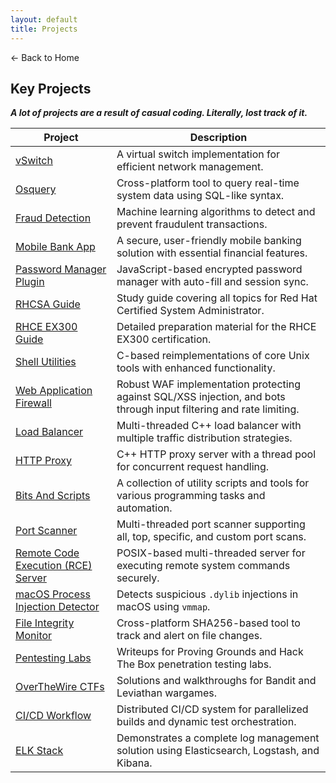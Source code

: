 ```yaml
---
layout: default 
title: Projects
---
```


<a href="https://anish7600.github.io/" style="text-decoration: none;">← Back to Home</a>


## Key Projects

___A lot of projects are a result of casual coding. Literally, lost track of it.___

| **Project**                                       | **Description**                                                                                                                                                                                                                                                                                                                                                                                 |
| ------------------------------------------------------- | ----------------------------------------------------------------------------------------------------------------------------------------------------------------------------------------------------------------------------------------------------------------------------------------------------------------------------------------------------------------------------------------------- |
| [vSwitch](https://github.com/anish7600/vswitch) | A virtual switch implementation for efficient network management. |
| [Osquery](https://github.com/anish7600/osquery) | Cross-platform tool to query real-time system data using SQL-like syntax. |
| [Fraud Detection](https://github.com/anish7600/fraud-detection) | Machine learning algorithms to detect and prevent fraudulent transactions. |
| [Mobile Bank App](https://github.com/anish7600/bank-app) | A secure, user-friendly mobile banking solution with essential financial features. |
| [Password Manager Plugin](https://github.com/anish7600/password-manager-plugin) | JavaScript-based encrypted password manager with auto-fill and session sync. |
| [RHCSA Guide](https://github.com/anish7600/rhcsa) | Study guide covering all topics for Red Hat Certified System Administrator. |
| [RHCE EX300 Guide](https://github.com/anish7600/rhce-ex300) | Detailed preparation material for the RHCE EX300 certification. |
| [Shell Utilities](https://github.com/anish7600/shell-utilities) | C-based reimplementations of core Unix tools with enhanced functionality. |
| [Web Application Firewall](https://github.com/anish7600/web-application-firewall) | Robust WAF implementation protecting against SQL/XSS injection, and bots through input filtering and rate limiting. |
| [Load Balancer](https://github.com/anish7600/load-balancer) | Multi-threaded C++ load balancer with multiple traffic distribution strategies. |
| [HTTP Proxy](https://github.com/anish7600/http-proxy) | C++ HTTP proxy server with a thread pool for concurrent request handling. |
| [Bits And Scripts](https://github.com/anish7600/bits-and-scripts) | A collection of utility scripts and tools for various programming tasks and automation. |
| [Port Scanner](https://github.com/anish7600/port-scanner) | Multi-threaded port scanner supporting all, top, specific, and custom port scans. |
| [Remote Code Execution (RCE) Server](https://github.com/anish7600/rce-server) | POSIX-based multi-threaded server for executing remote system commands securely. |
| [macOS Process Injection Detector](https://github.com/anish7600/macos-process-injection-detector) | Detects suspicious `.dylib` injections in macOS using `vmmap`. |
| [File Integrity Monitor](https://github.com/anish7600/file-integrity-monitoring) | Cross-platform SHA256-based tool to track and alert on file changes. |
| [Pentesting Labs](https://github.com/anish7600/pentesting-labs) | Writeups for Proving Grounds and Hack The Box penetration testing labs. |
| [OverTheWire CTFs](https://github.com/anish7600/overthewire-ctfs) | Solutions and walkthroughs for Bandit and Leviathan wargames. |
| [CI/CD Workflow](https://github.com/anish7600/ci-cd) | Distributed CI/CD system for parallelized builds and dynamic test orchestration. |
| [ELK Stack](https://github.com/anish7600/elk-stack) | Demonstrates a complete log management solution using Elasticsearch, Logstash, and Kibana. |
